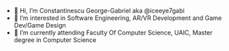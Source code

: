 - 👋 Hi, I’m Constantinescu George-Gabriel aka @iceeye7gabi
- 👀 I’m interested in Software Engineering, AR/VR Development and Game Dev/Game Design
- 🌱 I’m currently attending Faculty Of Computer Science, UAIC, Master degree in Computer Science

<!---
iceeye7gabi/iceeye7gabi is a ✨ special ✨ repository because its `README.md` (this file) appears on your GitHub profile.
You can click the Preview link to take a look at your changes.
--->
